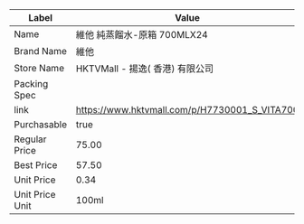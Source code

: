 | Label           | Value                                         |
| --------------- | --------------------------------------------- |
| Name            | 維他 純蒸餾水-原箱 700MLX24                           |
| Brand Name      | 維他                                            |
| Store Name      | HKTVMall - 揚逸( 香港) 有限公司                       |
| Packing Spec    |                                               |
| link            | https://www.hktvmall.com/p/H7730001_S_VITA700 |
| Purchasable     | true                                          |
| Regular Price   | 75.00                                         |
| Best Price      | 57.50                                         |
| Unit Price      | 0.34                                          |
| Unit Price Unit | 100ml                                         |
